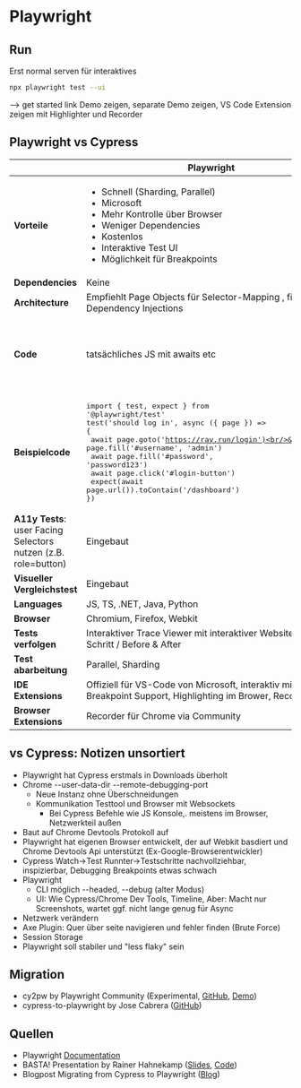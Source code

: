 # Playwright

## Run

Erst normal serven für interaktives

```sh
npx playwright test --ui
```

--> get started link Demo zeigen, separate Demo zeigen, VS Code Extension zeigen mit Highlighter und Recorder

## Playwright vs Cypress

|                                                                 | **Playwright**                                                                                                                                                                                                                                                                                                                                                                    | **Cypress**                                                                                                                                                                                                                                                                                                                                                              |
|-----------------------------------------------------------------|-----------------------------------------------------------------------------------------------------------------------------------------------------------------------------------------------------------------------------------------------------------------------------------------------------------------------------------------------------------------------------------|--------------------------------------------------------------------------------------------------------------------------------------------------------------------------------------------------------------------------------------------------------------------------------------------------------------------------------------------------------------------------|
| **Vorteile**                                                    | <ul><li>Schnell (Sharding, Parallel)</li><li>Microsoft</li><li>Mehr Kontrolle über Browser</li><li>Weniger Dependencies</li><li>Kostenlos</li><li>Interaktive Test UI</li><li>Möglichkeit für Breakpoints</li></ul>                                                                                                                                                               | <ul><li>Einfacherer Code</li><li>Mature</li><li>Component Testing</li></ul>                                                                                                                                                                                                                                                                                              |
| **Dependencies**                                                | Keine                                                                                                                                                                                                                                                                                                                                                                             | Mocha, Chai, JQuery, ...                                                                                                                                                                                                                                                                                                                                                 |
| **Architecture**                                                | Empfiehlt Page Objects für Selector-Mapping  , fixtures mit Dependency Injections                                                                                                                                                                                                                                                                                                 | Möchte dass jede Zeile mit cy beginnt, page object pattern ungern gesehen -> Alles ins cy objekt                                                                                                                                                                                                                                                                         |
| **Code**                                                        | tatsächliches JS mit awaits etc                                                                                                                                                                                                                                                                                                                                                   | Versteckt asynchronität (kein await):<ul><li>gut für einfaches, sonst kompliziert</li><li>Baut ausführungsplan auf, der später async ausgeführt wird</li><li>Breakpoints an falscher Stelle</li><li>Schwer wenn man async Testbedingungen laden will (aus DB)</li></ul>                                                                                                  |
| **Beispielcode**                                                | <pre>import { test, expect } from '@playwright/test'<br/>test('should log in', async ({ page }) => {<br/>&nbsp;await page.goto('https://ray.run/login')<br/>&nbsp;await page.fill('#username', 'admin')<br/>&nbsp;await page.fill('#password', 'password123')<br/>&nbsp;await page.click('#login-button')<br/>&nbsp;expect(await page.url()).toContain('/dashboard')<br/>})</pre> | <pre>describe('Login Page', () => {<br/>&nbsp;it('should log in', () => {<br/>&nbsp;&nbsp;cy.visit('https://ray.run/login')<br/>&nbsp;&nbsp;cy.get('#username').type('admin')<br/>&nbsp;&nbsp;cy.get('#password').type('password123')<br/>&nbsp;&nbsp;cy.get('#login-button').click()<br/>&nbsp;&nbsp;cy.url().should('include', '/dashboard')<br/>&nbsp;})<br/>})</pre> |
| **A11y Tests**: user Facing Selectors nutzen (z.B. role=button) | Eingebaut                                                                                                                                                                                                                                                                                                                                                                         | Via Community                                                                                                                                                                                                                                                                                                                                                            |
| **Visueller Vergleichstest**                                    | Eingebaut                                                                                                                                                                                                                                                                                                                                                                         | nur in Commercial Version oder durch Community Support                                                                                                                                                                                                                                                                                                                   |
| **Languages**                                                   | JS, TS, .NET, Java, Python                                                                                                                                                                                                                                                                                                                                                        | JS, TS                                                                                                                                                                                                                                                                                                                                                                   |
| **Browser**                                                     | Chromium, Firefox, Webkit                                                                                                                                                                                                                                                                                                                                                         | Chromium, Firefox, Webkit                                                                                                                                                                                                                                                                                                                                                |
| **Tests verfolgen**                                             | Interaktiver Trace Viewer mit interaktiver Website zu jedem Schritt / Before & After                                                                                                                                                                                                                                                                                              | Screen Recording Video, Screenshot on Error oder interaktive Lösung in commercial cloud (teuer aber gut ähnlich Traceview)                                                                                                                                                                                                                                               |
| **Test abarbeitung**                                            | Parallel, Sharding                                                                                                                                                                                                                                                                                                                                                                | Sequenziell, Langsam                                                                                                                                                                                                                                                                                                                                                     |
| **IDE Extensions**                                              | Offiziell für VS-Code von Microsoft, interaktiv mit Breakpoint Support, Highlighting im Brower, Recorder, ...                                                                                                                                                                                                                                                                     | Community VS Code und offiziell in JetBrains integriert                                                                                                                                                                                                                                                                                                                  |
| **Browser Extensions**                                          | Recorder für Chrome via Community                                                                                                                                                                                                                                                                                                                                                 | Recorder für Chrome                                                                                                                                                                                                                                                                                                                                                      |

## vs Cypress: Notizen unsortiert

- Playwright hat Cypress erstmals in Downloads überholt
- Chrome --user-data-dir --remote-debugging-port
  - Neue Instanz ohne Überschneidungen
  - Kommunikation Testtool und Browser mit Websockets
    - Bei Cypress Befehle wie JS Konsole,. meistens im Browser, Netzwerkteil außen
- Baut auf Chrome Devtools Protokoll auf
- Playwright hat eigenen Browser entwickelt, der auf Webkit basdiert und Chrome Devtools Api unterstützt (Ex-Google-Browserentwickler)
- Cypress Watch->Test Runnter->Testschritte nachvollziehbar, inspizierbar, Debugging Breakpoints etwas schwach
- Playwright
  - CLI möglich --headed, --debug (alter Modus)
  - UI: Wie Cypress/Chrome Dev Tools, Timeline, Aber: Macht nur Screenshots, wartet ggf. nicht lange genug für Async
- Netzwerk verändern
- Axe Plugin: Quer über seite navigieren und fehler finden (Brute Force)
- Session Storage
- Playwright soll stabiler und "less flaky" sein

## Migration

- cy2pw by Playwright Community (Experimental, [GitHub](https://github.com/playwright-community/cy2pw), [Demo](https://demo.playwright.dev/cy2pw/))
- cypress-to-playwright by Jose Cabrera ([GitHub](https://github.com/11joselu/cypress-to-playwright))

## Quellen

- Playwright [Documentation](https://playwright.dev/docs/intro)
- BASTA! Presentation by Rainer Hahnekamp ([Slides](https://speakerdeck.com/rainerhahnekamp/basta-spring-2024-cypress-und-playwright), [Code](https://github.com/rainerhahnekamp/basta-spring-2024-cypress-and-playwright))
- Blogpost Migrating from Cypress to Playwright ([Blog](https://medium.com/@lucgagan/migrating-from-cypress-to-playwright-a7add04b02b3))
